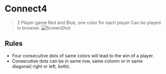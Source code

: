 # Connect4
>2 Player game
>Red and Blue, one color for each player
>Can be played in browser.
![ScreenShot](relative/path/to/sdtfyg.png?raw=true "Title")
## Rules
* Four consecutive dots of same colors will lead to the win of a player.
* Consecutive dots can be in same row, same column or in same diagonal( right or left, both).
